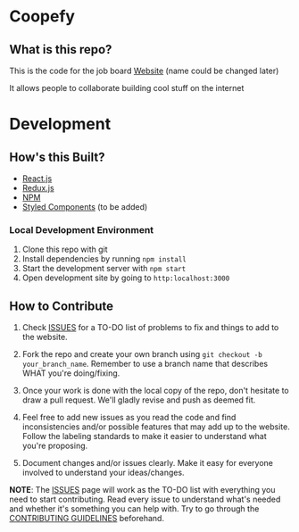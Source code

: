 # Coopefy

## **What is this repo?**

This is the code for the job board [Website](https://www.coopefy.com) (name could be changed later)

It allows people to collaborate building cool stuff on the internet 

# **Development**

## **How's this Built?**

- [React.js](https://reactjs.org/)
- [Redux.js](https://redux.js.org/)
- [NPM](https://www.npmjs.com/)
- [Styled Components](https://styled-components.com/) (to be added)

### Local Development Environment

1. Clone this repo with git
2. Install dependencies by running `npm install`
3. Start the development server with `npm start` 
4. Open development site by going to `http:localhost:3000`

## **How to Contribute**

1. Check [ISSUES](https://github.com/angeljgomezc/Coopefy/issues) for a TO-DO list of problems to fix and things to add to the website.

2. Fork the repo and create your own branch using `git checkout -b your_branch_name`. Remember to use a branch name that describes WHAT you're doing/fixing.

3. Once your work is done with the local copy of the repo, don't hesitate to draw a pull request. We'll gladly revise and push as deemed fit.

4. Feel free to add new issues as you read the code and find inconsistencies and/or possible features that may add up to the website. Follow the labeling standards to make it easier to understand what you're proposing. 

5. Document changes and/or issues clearly. Make it easy for everyone involved to understand your ideas/changes. 

**NOTE**: The [ISSUES](https://github.com/angeljgomezc/Coopefy/issues) page will work as the TO-DO list with everything you need to start contributing. Read every issue to understand what's needed and whether it's something you can help with. Try to go through the [CONTRIBUTING GUIDELINES](https://github.com/Developer-DAO/developerdao.com/blob/main/docs/CONTRIBUTING.md) beforehand. 

